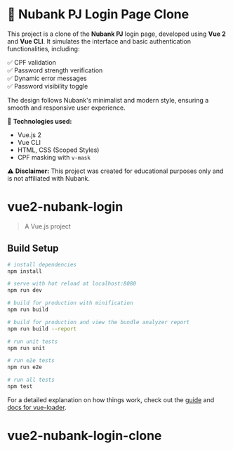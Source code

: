 # 🏦 Nubank PJ Login Page Clone  

This project is a clone of the **Nubank PJ** login page, developed using **Vue 2** and **Vue CLI**. It simulates the interface and basic authentication functionalities, including:  

✅ CPF validation  
✅ Password strength verification  
✅ Dynamic error messages  
✅ Password visibility toggle  

The design follows Nubank's minimalist and modern style, ensuring a smooth and responsive user experience.  

🚀 **Technologies used:**  
- Vue.js 2  
- Vue CLI  
- HTML, CSS (Scoped Styles)  
- CPF masking with `v-mask`  

⚠️ **Disclaimer:** This project was created for educational purposes only and is not affiliated with Nubank.  

# vue2-nubank-login

> A Vue.js project

## Build Setup

``` bash
# install dependencies
npm install

# serve with hot reload at localhost:8080
npm run dev

# build for production with minification
npm run build

# build for production and view the bundle analyzer report
npm run build --report

# run unit tests
npm run unit

# run e2e tests
npm run e2e

# run all tests
npm test
```

For a detailed explanation on how things work, check out the [guide](http://vuejs-templates.github.io/webpack/) and [docs for vue-loader](http://vuejs.github.io/vue-loader).
# vue2-nubank-login-clone
